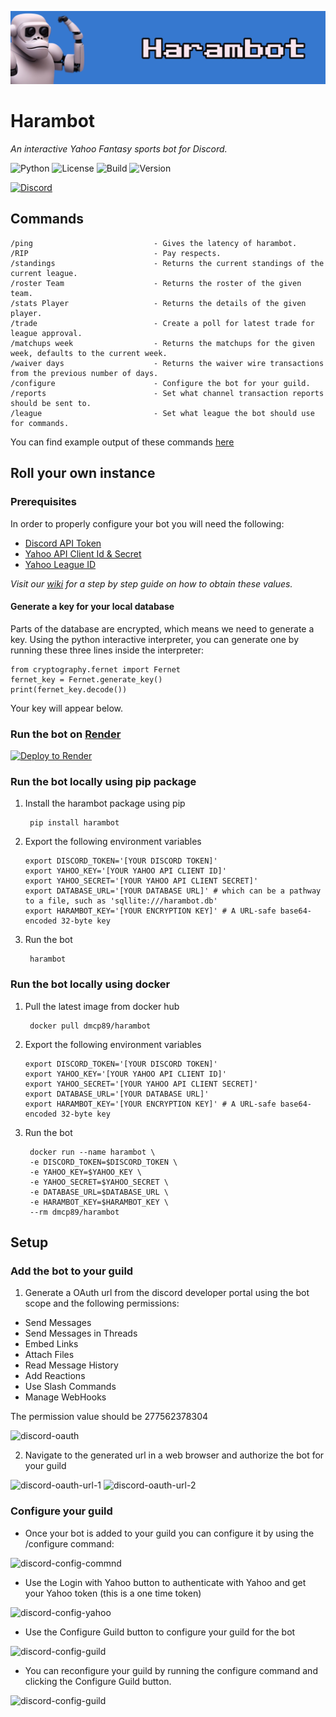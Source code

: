 ![harambot-banner](https://raw.githubusercontent.com/DMcP89/harambot/main/assests/harambot_banner.png)
# Harambot
_An interactive Yahoo Fantasy sports bot for Discord._

![Python](https://img.shields.io/badge/python-3.8%20%7C%203.9%20%7C%203.10-blue) ![License](https://img.shields.io/badge/License-MIT-green) ![Build](https://img.shields.io/github/actions/workflow/status/DMcP89/harambot/unit-tests.yml?branch=main) ![Version](https://img.shields.io/badge/version-0.5.1--Beta-red)





[![Discord](https://img.shields.io/badge/Add_Harambot_To_Your_Server-%235865F2.svg?style=for-the-badge&logo=discord&logoColor=white)](http://harambot.io)





## Commands
    /ping                           - Gives the latency of harambot.
    /RIP                            - Pay respects.
    /standings                      - Returns the current standings of the current league.
    /roster Team                    - Returns the roster of the given team.
    /stats Player                   - Returns the details of the given player.
    /trade                          - Create a poll for latest trade for league approval.
    /matchups week                  - Returns the matchups for the given week, defaults to the current week.
    /waiver days                    - Returns the waiver wire transactions from the previous number of days.
    /configure                      - Configure the bot for your guild.
    /reports                        - Set what channel transaction reports should be sent to.
    /league                         - Set what league the bot should use for commands.

You can find example output of these commands [here](https://github.com/DMcP89/harambot/wiki#command-examples)


## Roll your own instance

### Prerequisites

In order to properly configure your bot you will need the following:

* [Discord API Token](https://github.com/DMcP89/harambot/wiki/Prerequisites#discord-api-token)
* [Yahoo API Client Id & Secret](https://github.com/DMcP89/harambot/wiki/Prerequisites#yahoo-api-client-id--secret)
* [Yahoo League ID](https://github.com/DMcP89/harambot/wiki/Prerequisites#yahoo-league-id)

_Visit our [wiki](https://github.com/DMcP89/harambot/wiki) for a step by step guide on how to obtain these values._

#### Generate a key for your local database

Parts of the database are encrypted, which means we need to generate a key. Using the python interactive interpreter, you can generate one by running these three lines inside the interpreter:

```
from cryptography.fernet import Fernet
fernet_key = Fernet.generate_key()
print(fernet_key.decode())
```

Your key will appear below.

### Run the bot on [Render](https://render.com/)

[![Deploy to Render](https://render.com/images/deploy-to-render-button.svg)](https://render.com/deploy?repo=https://github.com/DMcP89/harambot)

### Run the bot locally using pip package

1. Install the harambot package using pip

        pip install harambot

2. Export the following environment variables

   ```
   export DISCORD_TOKEN='[YOUR DISCORD TOKEN]'
   export YAHOO_KEY='[YOUR YAHOO API CLIENT ID]'
   export YAHOO_SECRET='[YOUR YAHOO API CLIENT SECRET]'
   export DATABASE_URL='[YOUR DATABASE URL]' # which can be a pathway to a file, such as 'sqllite:///harambot.db'
   export HARAMBOT_KEY='[YOUR ENCRYPTION KEY]' # A URL-safe base64-encoded 32-byte key
   ```

3. Run the bot

        harambot

### Run the bot locally using docker

1. Pull the latest image from docker hub

        docker pull dmcp89/harambot

2. Export the following environment variables

   ```
   export DISCORD_TOKEN='[YOUR DISCORD TOKEN]'
   export YAHOO_KEY='[YOUR YAHOO API CLIENT ID]'
   export YAHOO_SECRET='[YOUR YAHOO API CLIENT SECRET]'
   export DATABASE_URL='[YOUR DATABASE URL]'
   export HARAMBOT_KEY='[YOUR ENCRYPTION KEY]' # A URL-safe base64-encoded 32-byte key
   ```

3. Run the bot

        docker run --name harambot \
        -e DISCORD_TOKEN=$DISCORD_TOKEN \
        -e YAHOO_KEY=$YAHOO_KEY \
        -e YAHOO_SECRET=$YAHOO_SECRET \
        -e DATABASE_URL=$DATABASE_URL \
        -e HARAMBOT_KEY=$HARAMBOT_KEY \
        --rm dmcp89/harambot


## Setup

### Add the bot to your guild
1. Generate a OAuth url from the discord developer portal using the bot scope and the following permissions:

* Send Messages
* Send Messages in Threads
* Embed Links
* Attach Files
* Read Message History
* Add Reactions
* Use Slash Commands
* Manage WebHooks

The permission value should be 277562378304

![discord-oauth](https://raw.githubusercontent.com/DMcP89/harambot/main/assests/discord-oauth-generator.png)

2. Navigate to the generated url in a web browser and authorize the bot for your guild

![discord-oauth-url-1](https://raw.githubusercontent.com/DMcP89/harambot/main/assests/discord-oauth-url-authorize-1.png)
![discord-oauth-url-2](https://raw.githubusercontent.com/DMcP89/harambot/main/assests/discord-oauth-url-authorize-2.png)

### Configure your guild

* Once your bot is added to your guild you can configure it by using the /configure command:


![discord-config-commnd](https://raw.githubusercontent.com/DMcP89/harambot/main/assests/harambot_configure_1.png)

* Use the Login with Yahoo button to authenticate with Yahoo and get your Yahoo token (this is a one time token)


![discord-config-yahoo](https://raw.githubusercontent.com/DMcP89/harambot/main/assests/harambot_configure_4.png)

* Use the Configure Guild button to configure your guild for the bot


![discord-config-guild](https://raw.githubusercontent.com/DMcP89/harambot/main/assests/harambot_configure_2.png)


* You can reconfigure your guild by running the configure command and clicking the Configure Guild button.


![discord-config-guild](https://raw.githubusercontent.com/DMcP89/harambot/main/assests/harambot_configure_3.png)
